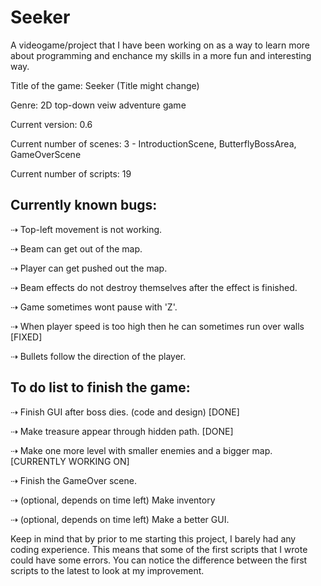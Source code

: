 # Seeker
A videogame/project that I have been working on as a way to learn more about programming and enchance my skills in a more fun and interesting way.  

Title of the game: Seeker (Title might change)

Genre: 2D top-down veiw adventure game

Current version: 0.6

Current number of scenes: 3 - IntroductionScene, ButterflyBossArea, GameOverScene

Current number of scripts: 19



Currently known bugs:
---------------------
⇢ Top-left movement is not working.

⇢ Beam can get out of the map.

⇢ Player can get pushed out the map.

⇢ Beam effects do not destroy themselves after the effect is finished.

⇢ Game sometimes wont pause with 'Z'.

⇢ When player speed is too high then he can sometimes run over walls   [FIXED]

⇢ Bullets follow the direction of the player.



To do list to finish the game:
------------------------------
⇢ Finish GUI after boss dies. (code and design)   [DONE]

⇢ Make treasure appear through hidden path.   [DONE]

⇢ Make one more level with smaller enemies and a bigger map. [CURRENTLY WORKING ON]

⇢ Finish the GameOver scene.

⇢ (optional, depends on time left) Make inventory

⇢ (optional, depends on time left) Make a better GUI.


Keep in mind that by prior to me starting this project, I barely had any coding experience. This means that some of the first scripts that I wrote could have some errors. You can notice the difference between the first scripts to the latest to look at my improvement.
